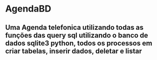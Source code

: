 # AgendaBD
## Uma Agenda telefonica utilizando todas as funções das query sql utilizando o banco de dados sqlite3 python, todos os processos em  criar tabelas, inserir dados, deletar e listar
